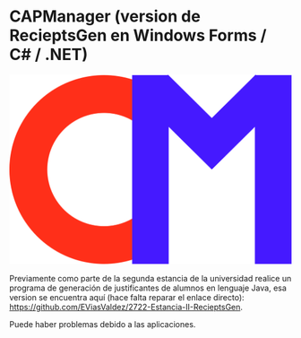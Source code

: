 # CAPManager (version de RecieptsGen en Windows Forms / C# / .NET)

![Logo](https://github.com/EViasValdez/11023-Estadia-RecieptsGen/blob/main/CAPManager/CAPManager/Resources/CAPManagerLogo.png)

<!----Descripción---->
Previamente como parte de la segunda estancia de la universidad realice un programa de generación de justificantes de alumnos en lenguaje Java, esa version se encuentra aquí (hace falta reparar el enlace directo): https://github.com/EViasValdez/2722-Estancia-II-RecieptsGen.
<!----Separador de la descripción---->

<!----Detalles---->
Puede haber problemas debido a las aplicaciones.
<!----Separador de los detalles---->